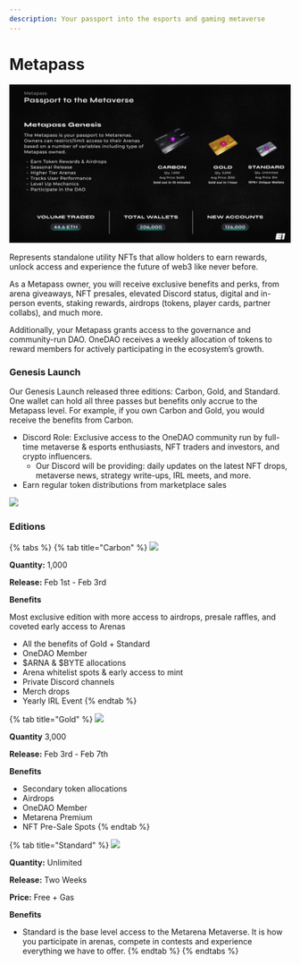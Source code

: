 ```yaml
---
description: Your passport into the esports and gaming metaverse
---
```


# Metapass

![](../.gitbook/assets/Metapass.png)

Represents standalone utility NFTs that allow holders to earn rewards, unlock access and experience the future of web3 like never before.&#x20;

As a Metapass owner, you will receive exclusive benefits and perks, from arena giveaways, NFT presales, elevated Discord status, digital and in-person events, staking rewards, airdrops (tokens, player cards, partner collabs), and much more.&#x20;

Additionally, your Metapass grants access to the governance and community-run DAO. OneDAO receives a weekly allocation of tokens to reward members for actively participating in the ecosystem’s growth.

### Genesis Launch

Our Genesis Launch released three editions: Carbon, Gold, and Standard. One wallet can hold all three passes but benefits only accrue to the Metapass level. For example, if you own Carbon and Gold, you would receive the benefits from Carbon.

* Discord Role: Exclusive access to the OneDAO community run by full-time metaverse & esports enthusiasts, NFT traders and investors, and crypto influencers.
  * Our Discord will be providing: daily updates on the latest NFT drops, metaverse news, strategy write-ups, IRL meets, and more.
* Earn regular token distributions from marketplace sales

![](../.gitbook/assets/metapass\_all.png)

### Editions&#x20;

{% tabs %}
{% tab title="Carbon" %}
****![](../.gitbook/assets/MetapassCarbon\_Transparent-2.png)****

**Quantity:** 1,000

**Release:** Feb 1st - Feb 3rd

**Benefits**

Most exclusive edition with more access to airdrops, presale raffles, and coveted early access to Arenas

* All the benefits of Gold + Standard
* OneDAO Member
* $ARNA & $BYTE allocations
* Arena whitelist spots & early access to mint
* Private Discord channels
* Merch drops
* Yearly IRL Event
{% endtab %}

{% tab title="Gold" %}
****![](../.gitbook/assets/MetapassGold\_Transparent-2.png)****

**Quantity** 3,000

**Release:** Feb 3rd - Feb 7th

**Benefits**

* Secondary token allocations
* Airdrops
* OneDAO Member
* Metarena Premium
* NFT Pre-Sale Spots
{% endtab %}

{% tab title="Standard" %}
****![](../.gitbook/assets/MetapassStandard\_Transparent-2.png)****

**Quantity:** Unlimited

**Release:** Two Weeks

**Price:** Free + Gas

**Benefits**

* Standard is the base level access to the Metarena Metaverse. It is how you participate in arenas, compete in contests and experience everything we have to offer.
{% endtab %}
{% endtabs %}

